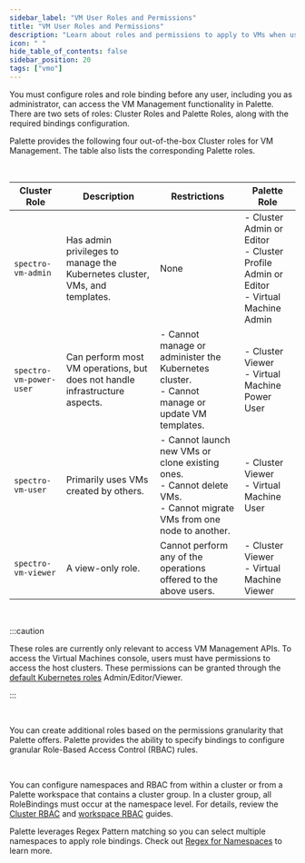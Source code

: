 ```yaml
---
sidebar_label: "VM User Roles and Permissions"
title: "VM User Roles and Permissions"
description: "Learn about roles and permissions to apply to VMs when using Palette Virtual Machine Orchestrator."
icon: " "
hide_table_of_contents: false
sidebar_position: 20
tags: ["vmo"]
---
```



You must configure roles and role binding before any user, including you as administrator, can access the VM Management functionality in Palette. There are two sets of roles: Cluster Roles and Palette Roles, along with the required bindings configuration.

Palette provides the following four out-of-the-box Cluster roles for VM Management. The table also lists the corresponding Palette roles. 

<br />

| Cluster Role  | Description | Restrictions | Palette Role |
|-----------|-------------|-----------|-----------|
| ``spectro-vm-admin`` | Has admin privileges to manage the Kubernetes cluster, VMs, and templates.| None | - Cluster Admin or Editor<br />- Cluster Profile Admin or Editor<br />- Virtual Machine Admin
| ``spectro-vm-power-user`` | Can perform most VM operations, but does not handle infrastructure aspects. | - Cannot manage or administer the<br />Kubernetes cluster.<br />- Cannot manage or update VM templates. | - Cluster Viewer<br />- Virtual Machine Power User |
| ``spectro-vm-user`` | Primarily uses VMs created by others. | - Cannot launch new VMs or clone existing ones.<br />- Cannot delete VMs.<br />- Cannot migrate VMs from one node to another. | - Cluster Viewer<br />- Virtual Machine User 
| ``spectro-vm-viewer`` | A view-only role. | Cannot perform any of the operations offered to the above users.| - Cluster Viewer<br />- Virtual Machine Viewer


<br />

:::caution

These roles are currently only relevant to access VM Management APIs. To access the Virtual Machines console, users must have permissions to access the host clusters. These permissions can be granted through the [default Kubernetes roles](https://kubernetes.io/docs/reference/access-authn-authz/rbac/#default-roles-and-role-bindings) Admin/Editor/Viewer.

:::

<br />

You can create additional roles based on the permissions granularity that Palette offers. Palette provides the ability to specify bindings to configure granular Role-Based Access Control (RBAC) rules.

<br />


You can configure namespaces and RBAC from within a cluster or from a Palette workspace that contains a cluster group. In a cluster group, all RoleBindings must occur at the namespace level. For details, review the [Cluster RBAC](/clusters/cluster-management/cluster-rbac/) and [workspace RBAC](/workspace/#rolebasedaccesscontrol(rbac)) guides.  

Palette leverages Regex Pattern matching so you can select multiple namespaces to apply role bindings. Check out [Regex for Namespaces](/workspace/workload-features) to learn more.

<br />

<br />